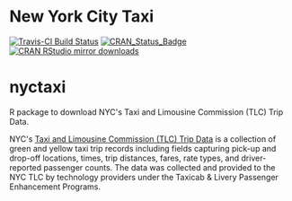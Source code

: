 New York City Taxi
================

[![Travis-CI Build Status](https://travis-ci.org/beanumber/nyctaxi.svg?branch=master)](https://travis-ci.org/beanumber/nyctaxi) [![CRAN\_Status\_Badge](http://www.r-pkg.org/badges/version/nyctaxi)](https://cran.r-project.org/package=nyctaxi) [![CRAN RStudio mirror downloads](http://cranlogs.r-pkg.org/badges/nyctaxi)](http://www.r-pkg.org/pkg/nyctaxi)

nyctaxi
=======

R package to download NYC's Taxi and Limousine Commission (TLC) Trip Data.

NYC's [Taxi and Limousine Commission (TLC) Trip Data](http://www.nyc.gov/html/tlc/html/about/trip_record_data.shtml) is a collection of green and yellow taxi trip records including fields capturing pick-up and drop-off locations, times, trip distances, fares, rate types, and driver-reported passenger counts. The data was collected and provided to the NYC TLC by technology providers under the Taxicab & Livery Passenger Enhancement Programs.
